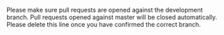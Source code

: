 Please make sure pull requests are opened against the development branch. Pull requests opened against master will be closed automatically. Please delete this line once you have confirmed the correct branch.
